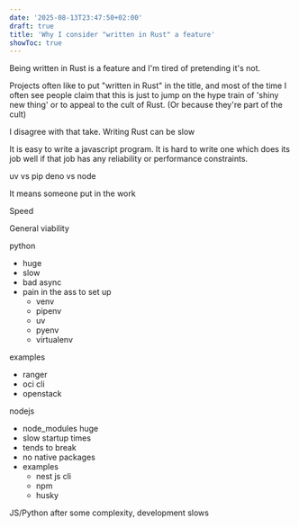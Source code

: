 ```yaml
---
date: '2025-08-13T23:47:50+02:00'
draft: true
title: 'Why I consider "written in Rust" a feature'
showToc: true
---
```


Being written in Rust is a feature and I'm tired of pretending it's not. 

Projects often like to put "written in Rust" in the title, and most of the time
I often see people claim that this is just to jump on the hype train of 'shiny new
thing' or to appeal to the cult of Rust. (Or because they're part of the cult)

I disagree with that take. Writing Rust can be slow

It is easy to write a javascript program. It is hard to write one which does its
job well if that job has any reliability or performance constraints. 


uv vs pip
deno vs node

It means someone put in the work



Speed


General viability

python
- huge
- slow
- bad async
- pain in the ass to set up
    - venv
    - pipenv
    - uv
    - pyenv
    - virtualenv

examples
- ranger
- oci cli
- openstack

nodejs
- node_modules huge
- slow startup times
- tends to break
- no native packages
- examples
    - nest js cli
    - npm
    - husky

JS/Python
after some complexity, development slows




